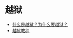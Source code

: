 # 越狱

- [什么是越狱？为什么要越狱？](https://www.i4.cn/news_detail_425.html)
- [越狱教程](https://www.i4.cn/news_4.html)